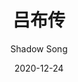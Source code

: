 ---
layout: post
title: 吕布传
date: 2020-12-24
author: Shadow Song
tags: [人物志]
toc: true
comments: true
---